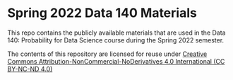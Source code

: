 # Spring 2022 Data 140 Materials
This repo contains the publicly available materials that are used in the Data 140: Probability for Data Science course during the Spring 2022 semester.

The contents of this repository are licensed for reuse under [Creative Commons Attribution-NonCommercial-NoDerivatives 4.0 International (CC BY-NC-ND 4.0)](http://creativecommons.org/licenses/by-nc-nd/4.0/)